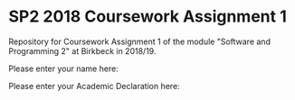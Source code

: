 # SP2 2018 Coursework Assignment 1

Repository for Coursework Assignment 1 of the module
"Software and Programming 2" at Birkbeck in 2018/19.

Please enter your name here: 


Please enter your Academic Declaration here:

